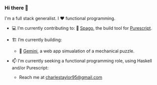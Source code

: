 ### Hi there 👋

I'm a full stack generalist. I ❤️ functional programming. 

- 💻 I’m currently contributing to:
   🍝 [Spago], the build tool for [Purescript].
 
- 🏗️ I’m currently building:
  - 🧩 [Gemini], a web app simualation of a mechanical puzzle.
    
- 📫 I'm currently seeking a functional programming role, using Haskell and/or Purescript:
  - Reach me at charlestaylor95@gmail.com

[Gemini]: https://charlestaylor7.github.io/gemini
[Spago]: https://github.com/purescript/spago#readme
[Purescript]: https://github.com/purescript/purescript#readme
